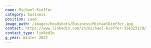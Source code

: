 ```yaml
---
name: Michael Kieffer
category: business
position: Lead
image_path: /images/headshots/Business/MichaelKieffer.jpg
contact: https://www.linkedin.com/in/michael-kieffer-324323170/
contact_type: linkedIn
g_year: Winter 2022
---
```

